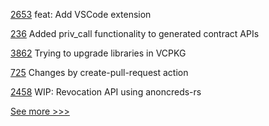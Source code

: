 
[2653](https://github.com/hyperledger/cacti/pull/2653) feat: Add VSCode extension

[236](https://github.com/hyperledger/firefly-ethconnect/pull/236) Added priv_call functionality to generated contract APIs

[3862](https://github.com/hyperledger/iroha/pull/3862) Trying to upgrade libraries in VCPKG

[725](https://github.com/hyperledger/aries-agent-test-harness/pull/725) Changes by create-pull-request action

[2458](https://github.com/hyperledger/aries-cloudagent-python/pull/2458) WIP: Revocation API using anoncreds-rs


[See more >>>](https://start-here.hyperledger.org/pull-requests)
